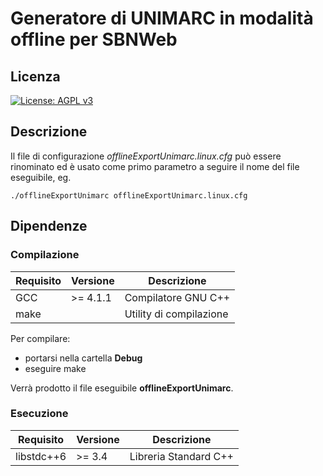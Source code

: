 # Generatore di UNIMARC in modalità offline per SBNWeb

## Licenza

[![License: AGPL v3](https://img.shields.io/badge/License-AGPL%20v3-blue.svg)](https://www.gnu.org/licenses/agpl-3.0)

## Descrizione

Il file di configurazione *offlineExportUnimarc.linux.cfg* può essere rinominato ed è usato come 
primo parametro a seguire il nome del file eseguibile, eg.

    ./offlineExportUnimarc offlineExportUnimarc.linux.cfg

## Dipendenze

### Compilazione

|Requisito|Versione |Descrizione|
|---|---|---|
|GCC| >= 4.1.1|Compilatore GNU C++|
|make| | Utility di compilazione|

Per compilare:

- portarsi nella cartella **Debug**
- eseguire make

Verrà prodotto il file eseguibile **offlineExportUnimarc**.

### Esecuzione

|Requisito| Versione | Descrizione|
|---|---|---|
|libstdc++6| >= 3.4|Libreria Standard C++|
